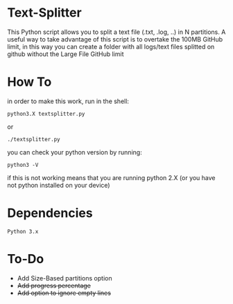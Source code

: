 # Text-Splitter

This Python script allows you to split a text file (.txt, .log, ..) in N partitions.
A useful way to take advantage of this script is to overtake the 100MB GitHub limit,
in this way you can create a folder with all logs/text files splitted on github without
the Large File GitHub limit

# How To
  in order to make this work, run in the shell:
  
  ```
  python3.X textsplitter.py
  ```
  or
  
  ```
  ./textsplitter.py
  ```

  you can check your python version by running:
  
   
    python3 -V
    

  if this is not working means that you are running python 2.X (or you have not python installed on your device)
 

#  Dependencies
    Python 3.x

# To-Do
  - Add Size-Based partitions option
  - ~~Add progress percentage~~
  - ~~Add option to ignore empty lines~~
